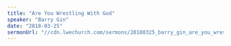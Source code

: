 ```yaml
---
title: "Are You Wrestling With God"
speaker: "Barry Gin"
date: "2018-03-25"
sermonUrl: "//cdn.lwechurch.com/sermons/20180325_barry_gin_are_you_wrestling_with_God.mp3"
---
```

